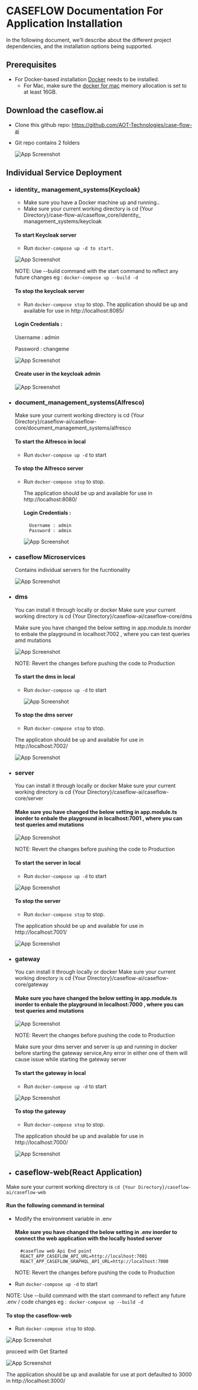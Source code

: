 

# CASEFLOW Documentation For Application Installation

In the following document, we’ll describe about the different project dependencies, and the installation options being supported.


## Prerequisites
- For Docker-based installation [Docker](https://www.docker.com/) needs to be installed.
    + For Mac, make sure the [docker for mac](https://docs.docker.com/desktop/get-started/#resources) memory allocation is set to at least 16GB.


## Download the caseflow.ai
- Clone this github repo: https://github.com/AOT-Technologies/case-flow-ai
- Git repo contains 2 folders 

    ![App Screenshot](https://github.com/AOT-Technologies/case-flow-ai/blob/staging/development/.images/Web%20and%20Core%20Folder%20Structure.jpg)
        
    

## Individual Service Deployment
- ### identity_ management_systems(Keycloak)
    - Make sure you have a Docker machine up and running.. 
    - Make sure your current working directory is cd {Your Directory}/case-flow-ai/caseflow_core/identity_ management_systems/keycloak
    #### To start Keycloak server     
    - Run  `docker-compose up -d to start.`
    
     ![App Screenshot](https://github.com/AOT-Technologies/case-flow-ai/blob/staging/development/.images/keyclock.png)
    
    NOTE: Use --build command with the start command to reflect any future changes eg : `docker-compose up --build -d`

    #### To stop the keycloak server
    - Run `docker-compose stop` to stop.
    The application should be up and available for use in http://localhost:8085/

    #### Login Credentials :

    Username : admin 

    Password : changeme

    ![App Screenshot](https://github.com/AOT-Technologies/case-flow-ai/blob/staging/development/.images/kclogin.png)

    #### Create user in the keycloak admin 
    
    ![App Screenshot](https://github.com/AOT-Technologies/case-flow-ai/blob/staging/development/.images/adduser.png)
 
    

- ### document_management_systems(Alfresco)
    Make sure your current working directory is cd {Your Directory}/caseflow-ai/caseflow-core/document_management_systems/alfresco
    
   #### To start the Alfresco in local
    - Run `docker-compose up -d` to start

    #### To stop the Alfresco server
    - Run `docker-compose stop` to stop.    

        The application should be up and available for use in http://localhost:8080/
    
        #### Login Credentials : 
            Username : admin
            Password : admin

        ![App Screenshot](https://github.com/AOT-Technologies/case-flow-ai/blob/staging/development/.images/alfresco.png)
        
        
- ### caseflow Microservices
    Contains individual servers for the fucntionality
    
    
    ![App Screenshot](https://github.com/AOT-Technologies/case-flow-ai/blob/staging/development/.images/caseflow-core-folder.jpg)



- ### dms 
    You can install it through locally or docker
    Make sure your current working directory is cd {Your Directory}/caseflow-ai/caseflow-core/dms     
    
    Make sure you have changed the below setting in app.module.ts inorder to enbale the playground in localhost:7002 , where you can test queries amd mutations 
    
   ![App Screenshot](https://github.com/AOT-Technologies/case-flow-ai/blob/staging/development/.images/caseflow-dms-setting.png)
   
   NOTE: Revert the changes before pushing the code to Production
   
    #### To start the dms in local
    - Run `docker-compose up -d` to start  
    
        ![App Screenshot](https://github.com/AOT-Technologies/case-flow-ai/blob/staging/development/.images/dms-docker-compose.png)
    #### To stop the dms server
    - Run `docker-compose stop` to stop.    

     The application should be up and available for use in http://localhost:7002/
        
    ![App Screenshot](https://github.com/AOT-Technologies/case-flow-ai/blob/staging/development/.images/case-flow-dms-playground.png)
        
        
        
        
- ### server      

   You can install it through locally or docker
   Make sure your current working directory is cd {Your Directory}/caseflow-ai/caseflow-core/server     
    
   #### Make sure you have changed the below setting in app.module.ts inorder to enbale the playground in localhost:7001 , where you can test queries amd mutations
    
        
   ![App Screenshot](https://github.com/AOT-Technologies/case-flow-ai/blob/staging/development/.images/caseflow-core-setting.png)
   
   
   NOTE: Revert the changes before pushing the code to Production
   
  #### To start the server in local
   - Run `docker-compose up -d` to start
    
    
   ![App Screenshot](https://github.com/AOT-Technologies/case-flow-ai/blob/staging/development/.images/caseflow-core-docker-compose.png)
    #### To stop the  server
    - Run `docker-compose stop` to stop.    


     The application should be up and available for use in http://localhost:7001/
        
     ![App Screenshot](https://github.com/AOT-Technologies/case-flow-ai/blob/staging/development/.images/caseflow-core-7001-graphql.png)
        
        
- ### gateway        

    You can install it through locally or docker
    Make sure your current working directory is cd {Your Directory}/caseflow-ai/caseflow-core/gateway     
    
    #### Make sure you have changed the below setting in app.module.ts inorder to enbale the playground in localhost:7000 , where you can test queries amd mutations
    
        
    ![App Screenshot](https://github.com/AOT-Technologies/case-flow-ai/blob/staging/development/.images/caseflow-gateway-setting.png)
    
    
   NOTE: Revert the changes before pushing the code to Production
        
    
    Make sure your dms server and server is up and running in docker before starting the gateway service,Any error in either one of them will cause issue while            starting the gateway server
   
   #### To start the gateway in local
   - Run `docker-compose up -d` to start
    
    
   ![App Screenshot](https://github.com/AOT-Technologies/case-flow-ai/blob/staging/development/.images/casflow-gateway-service-docker-compose.png)
      
    #### To stop the  gateway
    - Run `docker-compose stop` to stop.    

    The application should be up and available for use in http://localhost:7000/
        
        
   ![App Screenshot](https://github.com/AOT-Technologies/case-flow-ai/blob/staging/development/.images/caseflow-7000-playground.png)
            
    





- ## caseflow-web(React Application)

Make sure your current working directory is `cd {Your Directory}/caseflow-ai/caseflow-web`

#### Run the following command in terminal

- Modify the environment variable in .env

    #### Make sure you have changed the below setting in .env inorder to connect the web application with the locally hosted server
    
    
        #caseflow web Api End point
        REACT_APP_CASEFLOW_API_URL=http://localhost:7001
        REACT_APP_CASEFLOW_GRAPHQL_API_URL=http://localhost:7000
    
        
       
   
   NOTE: Revert the changes before pushing the code to Production     
        
- Run `docker-compose up -d` to start

NOTE: Use --build command with the start command to reflect any future .env / code changes eg :` docker-compose up --build -d`

 #### To stop the caseflow-web
- Run `docker-compose stop` to stop. 

 ![App Screenshot](https://github.com/AOT-Technologies/case-flow-ai/blob/staging/development/.images/caseflow-web-starting-page.png)
 
 proceed with Get Started
 
  ![App Screenshot](https://github.com/AOT-Technologies/case-flow-ai/blob/staging/development/.images/caseflow-web-login-page.png)




The application should be up and available for use at port defaulted to 3000 in http://localhost:3000/

    
